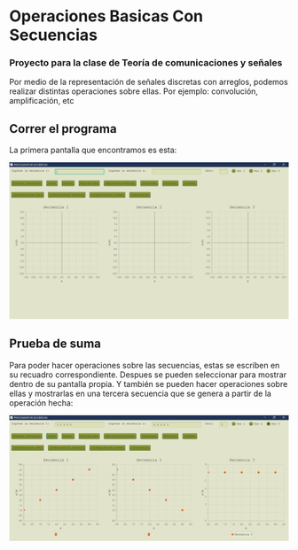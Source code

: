 # Operaciones Basicas Con Secuencias

### Proyecto para la clase de Teoría de comunicaciones y señales

Por medio de la representación de señales discretas con arreglos, podemos realizar distintas operaciones sobre ellas. Por ejemplo: convolución, amplificación, etc

## Correr el programa

La primera pantalla que encontramos es esta:

![GitHub Logo](/Test/CapturaMenu.PNG)

## Prueba de suma

Para poder hacer operaciones sobre las secuencias, estas se escriben en su recuadro correspondiente. Despues se pueden seleccionar para
mostrar dentro de su pantalla propia. Y también se pueden hacer operaciones sobre ellas y mostrarlas en una tercera secuencia que se
genera a partir de la operación hecha:

![GitHub Logo](/Test/CapturaMenu2.PNG)
